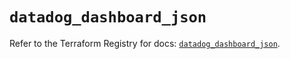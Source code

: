 # `datadog_dashboard_json`

Refer to the Terraform Registry for docs: [`datadog_dashboard_json`](https://registry.terraform.io/providers/datadog/datadog/3.49.0/docs/resources/dashboard_json).

